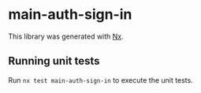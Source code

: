 # main-auth-sign-in

This library was generated with [Nx](https://nx.dev).

## Running unit tests

Run `nx test main-auth-sign-in` to execute the unit tests.
